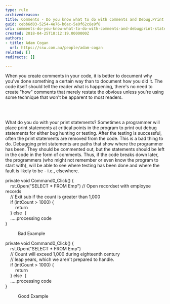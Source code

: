 ```yaml
---
type: rule
archivedreason: 
title: Comments - Do you know what to do with comments and Debug.Print statements
guid: cebb6d03-5254-4e76-b6ac-5e0f62c8e9f8
uri: comments-do-you-know-what-to-do-with-comments-and-debugprint-statements
created: 2018-04-25T18:12:19.0000000Z
authors:
- title: Adam Cogan
  url: https://ssw.com.au/people/adam-cogan
related: []
redirects: []

---
```



<p>​​When you create comments in your code, it is better to document why you've done something a certain way than to document how you did it. The code itself should tell the reader what is happening, there's no need to create &quot;how&quot; comments that merely restate the obvious unless you're using some technique that won't be apparent to most readers.<br></p>
<br><excerpt class='endintro'></excerpt><br>
<p class="ssw15-rteElement-P">​What do you do with your print statements? Sometimes a programmer will place print statements at critical points in the program to print out debug statements for either bug hunting or testing. After the testing is successful, often the print statements are removed from the code. This is a bad thing to do. Debugging print statements are paths that show where the programmer has been. They should be commented out, but the statements should be left in the code in the form of comments. Thus, if the code breaks down later, the programmers (who might not remember or even know the program to start with), will be able to see where testing has been done and where the fault is likely to be - i.e., elsewhere.</p><p class="ssw15-rteElement-CodeArea">private void&#160;Command0_Click() &#123;<br>&#160; &#160; rst.Open(&quot;SELECT * FROM Emp&quot;) //&#160;Open recordset with employee records<br>&#160; &#160; //&#160;Exit sub if the count is greater than 1,000<br>&#160; &#160; if&#160;(intCount &gt; 1000) &#123;<br>&#160; &#160; &#160; &#160; return<br>&#160; &#160;&#160;&#125; else&#160; &#123;<br>&#160; &#160; .....processing code<br>&#125;<br></p><dd class="ssw15-rteElement-FigureBad">Bad Example​<br></dd><p class="ssw15-rteElement-CodeArea">private void&#160;Command0_Click() &#123;<br>&#160; &#160; rst.Open(&quot;SELECT * FROM Emp&quot;)<br>​&#160; &#160; //&#160;Count will exceed 1,000 during eighteenth century<br>&#160; &#160; //&#160;leap years, which we aren't prepared to handle.<br>&#160; &#160; if&#160;(intCount &gt; 1000) &#123;<br>&#160; &#160;&#160;&#160; &#160;&#160;return<br>&#160; &#160;&#160;&#125; else&#160; &#123;<br>&#160; &#160;&#160;.....processing code<br>&#125;<br></p><dd class="ssw15-rteElement-FigureGood"> Good Example <br></dd>


